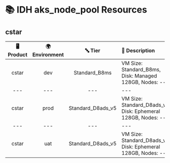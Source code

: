 # 📚 IDH aks_node_pool Resources

## cstar
| 🖥️ Product  | 🌍 Environment | 🔤 Tier | 📝 Description |
|:-------------:|:----------------:|:---------:|:----------------|
| cstar | dev |  Standard_B8ms | VM Size: Standard_B8ms, Disk: Managed 128GB, Nodes: --- |
|---|---|---|---|
| cstar | prod |  Standard_D8ads_v5 | VM Size: Standard_D8ads_v5, Disk: Ephemeral 128GB, Nodes: --- |
|---|---|---|---|
| cstar | uat |  Standard_D8ads_v5 | VM Size: Standard_D8ads_v5, Disk: Ephemeral 128GB, Nodes: --- |
